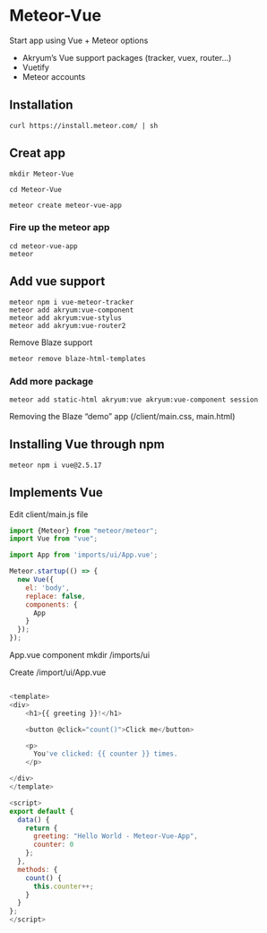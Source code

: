 # Meteor-Vue

Start app using Vue + Meteor options
- Akryum’s Vue support packages (tracker, vuex, router…)
- Vuetify 
- Meteor accounts

## Installation

    curl https://install.meteor.com/ | sh
    
## Creat app
    mkdir Meteor-Vue
    
    cd Meteor-Vue
    
    meteor create meteor-vue-app
    
### Fire up the meteor app
    cd meteor-vue-app
    meteor
    
## Add vue support

    meteor npm i vue-meteor-tracker
    meteor add akryum:vue-component
    meteor add akryum:vue-stylus
    meteor add akryum:vue-router2

Remove Blaze support

    meteor remove blaze-html-templates
    
### Add more package

    meteor add static-html akryum:vue akryum:vue-component session
    
Removing the Blaze “demo” app (/client/main.css, main.html)


## Installing Vue through npm

    meteor npm i vue@2.5.17

## Implements Vue

Edit client/main.js file

```js
import {Meteor} from "meteor/meteor";
import Vue from "vue";

import App from 'imports/ui/App.vue';

Meteor.startup(() => {
  new Vue({
    el: 'body',
    replace: false,
    components: {
      App
    }
  });
});
```
App.vue component
    mkdir /imports/ui
    
Create /import/ui/App.vue 

```js

<template>
<div>
    <h1>{{ greeting }}!</h1>

    <button @click="count()">Click me</button>

    <p>
      You've clicked: {{ counter }} times.
    </p>

</div>
</template>

<script>
export default {
  data() {
    return {
      greeting: "Hello World - Meteor-Vue-App",
      counter: 0
    };
  },
  methods: {
    count() {
      this.counter++;
    }
  }
};
</script>

```


    

    
